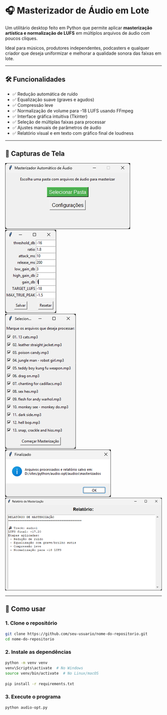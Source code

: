 # 🎧 Masterizador de Áudio em Lote

Um utilitário desktop feito em Python que permite aplicar **masterização artística e normalização de LUFS** em múltiplos arquivos de áudio com poucos cliques.

Ideal para músicos, produtores independentes, podcasters e qualquer criador que deseja uniformizar e melhorar a qualidade sonora das faixas em lote.

---

## 🛠️ Funcionalidades

- ✅ Redução automática de ruído
- ✅ Equalização suave (graves e agudos)
- ✅ Compressão leve
- ✅ Normalização de volume para -18 LUFS usando FFmpeg
- ✅ Interface gráfica intuitiva (Tkinter)
- ✅ Seleção de múltiplas faixas para processar
- ✅ Ajustes manuais de parâmetros de áudio
- ✅ Relatório visual e em texto com gráfico final de loudness

---

## 📸 Capturas de Tela

![Interface do Programa](screenshots/interface.png)<br>
![Configurações](screenshots/config.png)<br>
![Seleção de audios](screenshots/selecao.png)<br>
![Finalização](screenshots/finalizacao.png)<br>
![Relatório](screenshots/relatorio.png)

---

## 🚀 Como usar

### 1. Clone o repositório

```bash
git clone https://github.com/seu-usuario/nome-do-repositorio.git
cd nome-do-repositorio
```
### 2. Instale as dependências

```bash
python -m venv venv
venv\Scripts\activate  # No Windows
source venv/bin/activate  # No Linux/macOS

pip install -r requirements.txt
```

### 3. Execute o programa
```bash
python audio-opt.py
```